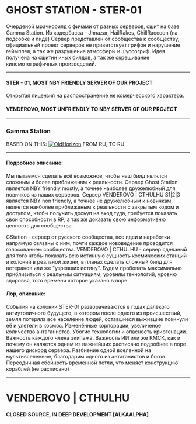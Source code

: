 # GHOST STATION - STER-01
Очерденой мрачнобилд с фичами от разных серверов, сшит на базе Gamma Station.
Из кодербасса - Jhnazar, HailRakes, ChillRaccoon (на подсобке и лиде)
Сервер представлен от сообщества к сообществу, официальный проект серверов не приветствует грифон и нарушение геймплея, а так же разрушение атмосферы и шуссогриф.
Идея получена на сшитии иных билдов, а так же скрещивание кинемотографичных произведений.

---

#### STER - 01, MOST NBY FRIENDLY SERVER OF OUR PROJECT

Открытая лицензия на распространение не комерчесского характера.

#### VENDEROVO, MOST UNFRIENDLY TO NBY SERVER OF OUR PROJECT

---

### Gamma Station
BASED ON THIS:
[![OldHorizon](https://img.shields.io/badge/dynamic/json.svg?label=Discord&uri=https%3A%2F%2Fdiscordapp.com%2Fapi%2Fguilds%2F401030271417188353%2Fwidget.json&query=members.length&colorB=%237289db&suffix=%20online&logo=discord)](https://discord.gg/V92ZHwY)
FROM RU, TO RU

---

#### Подробное описание:
Мы пытаемся сделать всё возможное, чтобы наш билд являлся сложным и более приближенвм к реальности.
Сервер Ghost Station является NBY friendly mostly, а точнее наиболее дружелюбный для новичков из наших серверов.
Сервер VENDEROVO | CTHULHU S1|2|3 является NBY non friendly, а точнее не дружелюбным к новичкам, является наиболее приближеным к реальности с закрытым кодом и доступом, чтобы получить досьуп на вход туда, требуется показать свои способности в RP, а так же доказать свою информативню ценность для сообщества.

GStation - сервер от русского сообщества, все идеи и наработки напрямую связаны с ним, почти каждое нововедение проводится голосованием сообщества.
VENDEROVO | CTHULHU - сервер сделаный для того чтобы показать всю истинную сущность космических станций и колоний в реальной жизни, в планах сделать сложный билд для ветеранов или же "узревших истину". Будем пробовать максимально приблизиться к реальным ситуациям, уровням технологий, уровню здоровья, того времени которое указано в лоре.

#### Лор, описание:
События на колонии STER-01 разворачиваются в годах далёкого антиутопичного будущего, в котором после одного из происшествий, земля потеряла всё население людей, оставшиеся выжившие покинули её и улетели в космос.
Изменённые корпорации, увеличеное количество антаганистов. Убогие технологии и опасность криогенации. Важность каждого члена экипажа. Важность ИИ или же КМСК, как и почему он яаляется одним из важнейших расписано подробнее в лоре нашего дискорд сервера.
Разбиение одной вселенной на мультивселенные, благодарим одного из антаганистов и богов. Переодичная сбойность временной петли, что меняет конструкцию кораблей (не расписано)

---

# VENDEROVO | CTHULHU
#### CLOSED SOURCE, IN DEEP DEVELOPMENT [ALKAALPHA]
